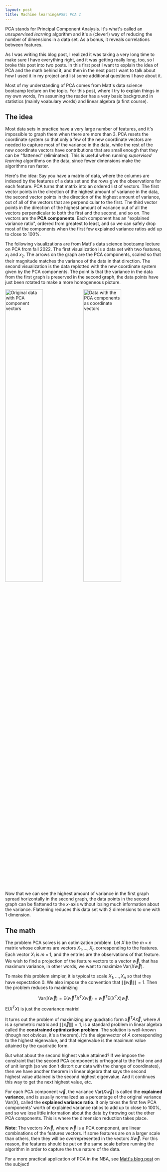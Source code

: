 ```yaml
---
layout: post
title: Machine learning&#58; PCA I
--- 
```

PCA stands for Principal Component Analysis.  It's what's called an _unsupervised learning_ algorithm and it's a (clever!) way of reducing the number of dimensions in a data set.  As a bonus, it reveals correlations between features.  

As I was writing this blog post, I realized it was taking a very long time to make sure I have everything right, and it was getting really long, too, so I broke this post into two posts.  In this first post I want to explain the idea of PCA and the math behind it, and then in the next post I want to talk about how I used it in my project and list some additional questions I have about it.

Most of my understanding of PCA comes from Matt's data science bootcamp lecture on the topic.  For this post, where I try to explain things in my own words, I'm assuming the reader has a very basic background in statistics (mainly voabulary words) and linear algebra (a first course).  

## The idea

Most data sets in practice have a very large number of features, and it's impossible to graph them when there are more than 3.  PCA resets the coordinate system so that only a few of the new coordinate vectors are needed to capture most of the variance in the data, while the rest of the new coordinate vectors have contributions that are small enough that they can be "flattened" (eliminated).  This is useful when running _supervised learning_ algorithms on the data, since fewer dimensions make the algorithms run faster.

Here's the idea&#58; Say you have a matrix of data, where the columns are indexed by the features of a data set and the rows give the observations for each feature.  PCA turns that matrix into an ordered list of vectors.  The first vector points in the direction of the highest amount of variance in the data, the second vector points in the direction of the highest amount of variance, out of all of the vectors that are perpendicular to the first.  The third vector points in the direction of the highest amount of variance out of all the vectors perpendicular to both the first and the second, and so on.  The vectors are the **PCA components**.  Each component has an "explained variance ratio", ordered from greatest to least, and so we can safely drop most of the components when the first few explained variance ratios add up to close to 100%. 

The following visualizations are from Matt's data science bootcamp lecture on PCA from fall 2022.  The first visualization is a data set with two features, $x_1$ and $x_2$.  The arrows on the graph are the PCA components, scaled so that their magnitude matches the variance of the data in that direction.  The second visualization is the data replotted with the new coordinate system given by the PCA components.  The point is that the variance in the data from the first graph is preserved in the second graph, the data points have just been rotated to make a more homogeneous picture.

<img src="https://wh33les.github.io/images/data_with_components.png" alt="Original data with PCA component vectors" title="Original data with PCA component vectors" width=49%> </img>
<img src="https://wh33les.github.io/images/transformed_data.png" alt="Data with the PCA components as coordinate vectors" title="Data with the PCA components as coordinate vectors" width=49%></img>

Now that we can see the highest amount of variance in the first graph spread horizontally in the second graph, the data points in the second graph can be flattened to the $x$-axis without losing much information about the variance.  Flattening reduces this data set with 2 dimensions to one with 1 dimension.

## The math

The problem PCA solves is an optimization problem.  Let $X$ be the $m\times n$ matrix whose columns are vectors $X_1,\dots,X_n$ corresponding to the features.  Each vector $X_i$ is $m\times 1$, and the entries are the observations of that feature.  We wish to find a projection of the feature vectors to a vector $\vec w$, that has maximum variance, in other words, we want to maximize Var$(X\vec w)$.  

To make this problem simpler, it is typical to scale $X_1,\dots,X_n$ so that they have expectation $0$.  We also impose the convention that $\|\|\vec w\|\|=1$.  Then the problem reduces to maximizing 

$$\text{Var}(X\vec w) = \text{E}(\vec w^TX^TX\vec w) = \vec w^T\text{E}(X^TX)\vec w.$$

E$(X^TX)$ is just the covariance matrix!  

It turns out the problem of maximizing any quadratic form $\vec x^TA\vec x$, where $A$ is a symmetric matrix and $\|\|\vec x\|\|=1$, is a standard problem in linear algebra called the **constrained optimization problem**.  The solution is well-known (though not obvious, it's a theorem).  It's the eigenvector of $A$ corresponding to the highest eigenvalue, and that eigenvalue is the maximum value attained by the quadratic form.  

But what about the second highest value attained?  If we impose the constraint that the second PCA component is orthogonal to the first one and of unit length (so we don't distort our data with the change of coordinates), then we have another theorem in linear algebra that says the second highest value attained is the second highest eigenvalue.  And it continues this way to get the next highest value, etc.

For each PCA component $\vec w$, the variance Var$(X\vec w)$ is called the **explained variance**, and is usually normalized as a percentage of the original variance Var$(X)$, called the **explained variance ratio**.  It only takes the first few PCA components' worth of explained variance ratios to add up to close to 100%, and so we lose little information about the data by throwing out the other PCA components.  This is where the dimension reduction takes place.

**Note&#58;**  The vectors $X\vec w$, where $\vec w$ is a PCA component, are linear combinations of the features vectors.  If some features are on a larger scale than others, then they will be overrepresented in the vectors $X\vec w$.  For this reason, the features should be put on the same scale before running the algorithm in order to capture the true nature of the data.

For a more practical application of PCA in the NBA, see [Matt's blog post](https://matthew-osborne.com/mtodata/Posts/PCA-in-NBA.html) on the subject!


